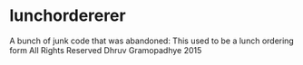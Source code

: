# lunchordererer
A bunch of junk code that was abandoned: This used to be a lunch ordering form All Rights Reserved Dhruv Gramopadhye 2015
